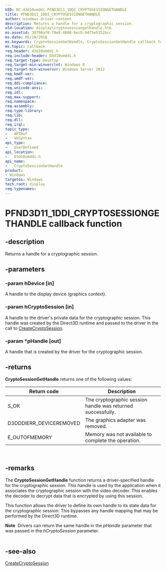 ```yaml
---
UID: NC:d3d10umddi.PFND3D11_1DDI_CRYPTOSESSIONGETHANDLE
title: PFND3D11_1DDI_CRYPTOSESSIONGETHANDLE
author: windows-driver-content
description: Returns a handle for a cryptographic session.
old-location: display\cryptosessiongethandle.htm
ms.assetid: 30700af0-79e8-4808-bec8-94f5e5152bcc
ms.date: 05/10/2018
ms.keywords: CryptoSessionGetHandle, CryptoSessionGetHandle callback function [Display Devices], PFND3D11_1DDI_CRYPTOSESSIONGETHANDLE, PFND3D11_1DDI_CRYPTOSESSIONGETHANDLE callback, d3d10umddi/CryptoSessionGetHandle, display.cryptosessiongethandle
ms.topic: callback
req.header: d3d10umddi.h
req.include-header: D3d10umddi.h
req.target-type: Desktop
req.target-min-winverclnt: Windows 8
req.target-min-winversvr: Windows Server 2012
req.kmdf-ver: 
req.umdf-ver: 
req.ddi-compliance: 
req.unicode-ansi: 
req.idl: 
req.max-support: 
req.namespace: 
req.assembly: 
req.type-library: 
req.lib: 
req.dll: 
req.irql: 
topic_type:
-	APIRef
-	kbSyntax
api_type:
-	UserDefined
api_location:
-	D3d10umddi.h
api_name:
-	CryptoSessionGetHandle
product:
- Windows
targetos: Windows
tech.root: display
req.typenames: 
---
```


# PFND3D11_1DDI_CRYPTOSESSIONGETHANDLE callback function


## -description


Returns a handle for a cryptographic session.


## -parameters




### -param hDevice [in]

A handle to the display device (graphics context).




### -param hCryptoSession [in]

A handle to the driver's private data for the cryptographic session. This handle was created by the Direct3D runtime and passed to the driver in the call to <a href="https://msdn.microsoft.com/library/windows/hardware/hh451619">CreateCryptoSession</a>.


### -param *pHandle [out]

A handle that is created by the driver for the cryptographic session.


## -returns



<b>CryptoSessionGetHandle</b> returns one of the following values:

|Return code|Description|
|--- |--- |
|S_OK|The cryptographic session handle was returned successfully.|
|D3DDDIERR_DEVICEREMOVED|The graphics adapter was removed.|
|E_OUTOFMEMORY|Memory was not available to complete the operation.|
 




## -remarks



The <b>CryptoSessionGetHandle</b> function returns a driver-specified handle for the cryptographic session. This handle is used by the application when it associates the cryptographic session with the video decoder. This enables the decoder to decrypt data that is encrypted by using this session.


This function allows the driver to define its own handle to its state data for the cryptographic session. This bypasses any handle mapping that may be performed by the Direct3D runtime.

<div class="alert"><b>Note</b>  Drivers can return the same handle in the <i>pHandle</i> parameter that was passed  in the <i>hCryptoSession</i> parameter.</div>
<div> </div>



## -see-also




<a href="https://msdn.microsoft.com/library/windows/hardware/hh451619">CreateCryptoSession</a>
 

 

